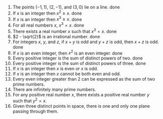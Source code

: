 1. The points $(-1,1)$, $(2,-1)$, and $(3,0)$ lie on a line. done
2. If $x$ is an integer then $x^2 \geq x$. done
3. If $x$ is an integer then $x^3 \geq x$. done
4. For all real numbers $x$, $x^3 = x$. done
5. There exists a real number $x$ such that $x^3 = x$. done
6. $2 - \sqrt{2}$ is an irrational number. done
7. For integers $x$, $y$, and $z$, if $x+y$ is odd and $y+z$ is odd, then $x+z$ is odd. done
8. If $x$ is an even integer, then $x^2$ is an even integer. done
9. Every positive integer is the sum of distinct powers of two. done
10. Every positive integer is the sum of distinct powers of three. done
11. If $x$ is an integer then $x$ is even or $x$ is odd.
12. If $x$ is an integer then $x$ cannot be both even and odd.
13. Every even integer greater than 2 can be expressed as the sum of two prime numbers.
14. There are infinitely many prime numbers.
15. For any positive real number $x$, there exists a positive real number $y$ such that $y^2 = x$.
16. Given three distinct points in space, there is one and only one plane passing through them.
